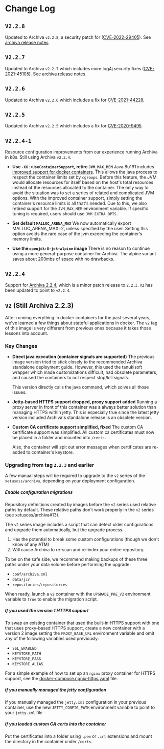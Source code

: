 # Change Log

## `V2.2.8`

Updated to Archiva `v2.2.8`, a security patch for ([CVE-2022-29405](https://nvd.nist.gov/vuln/detail/CVE-2022-29405)). See [archiva release notes](https://archiva.apache.org/docs/2.2.8/release-notes.html).

## `V2.2.7`

Updated to Archiva `v2.2.7` which includes more log4j security fixes ([CVE-2021-45105](https://nvd.nist.gov/vuln/detail/CVE-2021-45105)). See [archiva release notes](https://archiva.apache.org/docs/2.2.7/release-notes.html).

## `V2.2.6`

Updated to Archiva `v2.2.6` which includes a fix for [CVE-2021-44228](https://issues.apache.org/jira/projects/MRM/issues/MRM-2023?filter=allissues).

## `V2.2.5`

Updated to Archiva `v2.2.5` which includes a fix for [CVE-2020-9495](https://www.mail-archive.com/dev@archiva.apache.org/msg02821.html).

## `V2.2.4-1`

Resource configuration improvements from our experience running Archiva in k8s. Still using Archiva `v2.2.4`.

-   __Use `-XX:+UseContainerSupport`, retire `JVM_MAX_MEM`__
    Java 8u191 includes [improved support for docker containers](https://bugs.java.com/bugdatabase/view_bug.do?bug_id=JDK-8146115). This allows the java process to respect the container limits set by `cgroups`. Before this feature, the JVM would allocate resources for itself based on the host's total resources instead of the resources allocated to the container. The only way to avoid the situation was to set a series of related and complicated JVM options. With the improved container support, simply setting the container's resource limits is all that's needed. Due to this, we also retired support for the `JVM_MAX_MEM` environment variable. If specific tuning is required, users should use `JVM_EXTRA_OPTS`. 

-   __Set default `MALLOC_ARENA_MAX`__
    We now automatically export MALLOC_ARENA_MAX=2, unless specified by the user. Setting this option avoids the rare case of the jvm exceeding the container's memory limits.

-   __Use the `openjdk:8-jdk-alpine` image__
    There is no reason to continue using a more general-purpose container for Archiva. The alpine variant saves about 200mbs of space with no drawbacks.

## `V2.2.4`

Support for [Archiva 2.2.4](http://archiva.apache.org/docs/2.2.4/release-notes.html), which is a minor patch release to `2.2.3`. `V2` has been updated to point to `v2.2.4`.

## `V2` (Still Archiva 2.2.3)

After running everything in docker containers for the past several years, we've learned a few things about stateful applications in docker. The `v2` tag of this image is very different from previous ones because it takes those lessons into account.

### Key Changes

-   __Direct java execution (container signals are supported)__
    The previous image version tried to stick closely to the recommended Archiva standalone deployment guide. However, this used the tanukisoft wrapper which made customizations difficult, had obsolete parameters, and caused the containers to not respect stop/kill signals.

    This version directly calls the java command, which solves all those issues.

-   __Jetty-based HTTPS support dropped, proxy support added__
    Running a proxy server in front of this container was a always better solution than managing HTTPS within jetty. This is especially true since the latest jetty version included Archiva's standalone release is an obsolete version.

-  __Custom CA certificate support simplified, fixed__
   The custom CA certificate support was simplified. All custom ca certificates must now be placed in a folder and mounted into `/certs`.

   Also, the container will spit out error messages when certificates are re-added to container's keystore.

### Upgrading from tag `2.2.3` and earlier

A few manual steps will be required to upgrade to the `v2` series of the `xetusoss/archiva`, depending on your deployment configuration.

##### Enable configuration migrations

Repository definitions created by images before the `v2` series used relative paths by default. These relative paths don't work properly in the `v2` series (see xetusoss/archiva#13).

The `v2` series image includes a script that can detect older configurations and upgrade them automatically, but the upgrade process...

1. Has the potential to break some custom configurations (though we don't know of any ATM)
2. Will cause Archiva to re-scan and re-index your entire repository.

To be on the safe side, we recommend making backups of these three paths under your data volume before performing the upgrade:

* `conf/archiva.xml`
* `data/jcr`
* `repositories/repositories`

When ready, launch a `v2` container with the `UPGRADE_PRE_V2` environment variable to `true` to enable the migration script.

##### If you used the version 1 HTTPS support

To swap an existing container that used the built-in HTTPS support with one that uses proxy-based HTTPS support, create a new container with a version 2 image setting the `PROXY_BASE_URL` environment variable and omit any of the following variables used previously:

* `SSL_ENABLED`
* `KEYSTORE_PATH`
* `KEYSTORE_PASS`
* `KEYSTORE_ALIAS`

For a simple example of how to set up an `nginx` proxy container for HTTPS support, see the [docker-compose.ngnix-https.yaml](docker-compose.ngnix-https.yaml) file.

##### If you manually managed the jetty configuration

If you manually managed the `jetty.xml` configuration in your previous container, use the new `JETTY_CONFIG_PATH` environment variable to point to your `jetty.xml` file

##### If you loaded custom CA certs into the container

Put the certificates into a folder using `.pem` or `.crt` extensions and mount the directory in the container under `/certs`.
